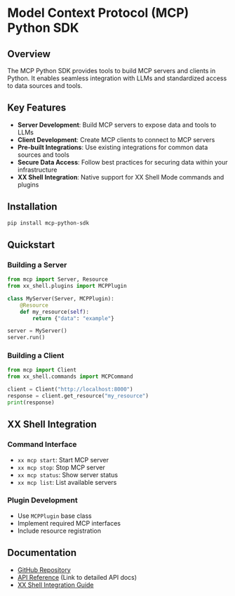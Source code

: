 # Model Context Protocol (MCP) Python SDK

## Overview
The MCP Python SDK provides tools to build MCP servers and clients in Python. It enables seamless integration with LLMs and standardized access to data sources and tools.

## Key Features
- **Server Development**: Build MCP servers to expose data and tools to LLMs
- **Client Development**: Create MCP clients to connect to MCP servers
- **Pre-built Integrations**: Use existing integrations for common data sources and tools
- **Secure Data Access**: Follow best practices for securing data within your infrastructure
- **XX Shell Integration**: Native support for XX Shell Mode commands and plugins

## Installation
```bash
pip install mcp-python-sdk
```

## Quickstart
### Building a Server
```python
from mcp import Server, Resource
from xx_shell.plugins import MCPPlugin

class MyServer(Server, MCPPlugin):
    @Resource
    def my_resource(self):
        return {"data": "example"}

server = MyServer()
server.run()
```

### Building a Client
```python
from mcp import Client
from xx_shell.commands import MCPCommand

client = Client("http://localhost:8000")
response = client.get_resource("my_resource")
print(response)
```

## XX Shell Integration
### Command Interface
- `xx mcp start`: Start MCP server
- `xx mcp stop`: Stop MCP server
- `xx mcp status`: Show server status
- `xx mcp list`: List available servers

### Plugin Development
- Use `MCPPlugin` base class
- Implement required MCP interfaces
- Include resource registration

## Documentation
- [GitHub Repository](https://github.com/modelcontextprotocol/python-sdk)
- [API Reference](#) (Link to detailed API docs)
- [XX Shell Integration Guide](xx_mcp_integration.md)
